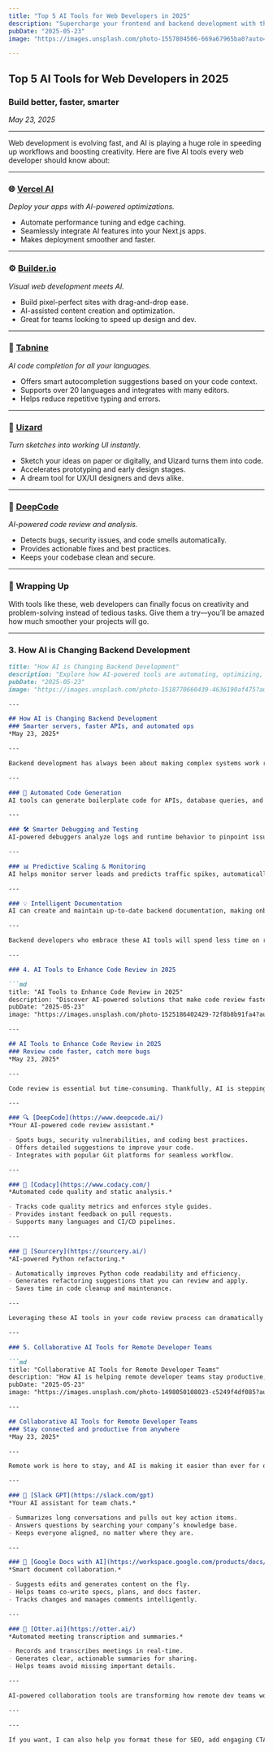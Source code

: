 ```yaml
---
title: "Top 5 AI Tools for Web Developers in 2025"
description: "Supercharge your frontend and backend development with these AI tools tailored for web devs."
pubDate: "2025-05-23"
image: "https://images.unsplash.com/photo-1557804506-669a67965ba0?auto=format&fit=crop&w=800&q=80"

---
```


## Top 5 AI Tools for Web Developers in 2025  
### Build better, faster, smarter  
*May 23, 2025*

---

Web development is evolving fast, and AI is playing a huge role in speeding up workflows and boosting creativity. Here are five AI tools every web developer should know about:

---

### 🌐 [Vercel AI](https://vercel.com/ai)  
*Deploy your apps with AI-powered optimizations.*

- Automate performance tuning and edge caching.  
- Seamlessly integrate AI features into your Next.js apps.  
- Makes deployment smoother and faster.

---

### ⚙️ [Builder.io](https://www.builder.io/)  
*Visual web development meets AI.*

- Build pixel-perfect sites with drag-and-drop ease.  
- AI-assisted content creation and optimization.  
- Great for teams looking to speed up design and dev.

---

### 🧠 [Tabnine](https://www.tabnine.com/)  
*AI code completion for all your languages.*

- Offers smart autocompletion suggestions based on your code context.  
- Supports over 20 languages and integrates with many editors.  
- Helps reduce repetitive typing and errors.

---

### 🎨 [Uizard](https://uizard.io/)  
*Turn sketches into working UI instantly.*

- Sketch your ideas on paper or digitally, and Uizard turns them into code.  
- Accelerates prototyping and early design stages.  
- A dream tool for UX/UI designers and devs alike.

---

### 🤖 [DeepCode](https://www.deepcode.ai/)  
*AI-powered code review and analysis.*

- Detects bugs, security issues, and code smells automatically.  
- Provides actionable fixes and best practices.  
- Keeps your codebase clean and secure.

---

### 🚀 Wrapping Up

With tools like these, web developers can finally focus on creativity and problem-solving instead of tedious tasks. Give them a try—you’ll be amazed how much smoother your projects will go.

---

### 3. How AI is Changing Backend Development

```md
title: "How AI is Changing Backend Development"
description: "Explore how AI-powered tools are automating, optimizing, and transforming backend workflows."
pubDate: "2025-05-23"
image: "https://images.unsplash.com/photo-1518770660439-4636190af475?auto=format&fit=crop&w=800&q=80"

---

## How AI is Changing Backend Development  
### Smarter servers, faster APIs, and automated ops  
*May 23, 2025*

---

Backend development has always been about making complex systems work reliably. Now AI is stepping in to automate some of the toughest parts:

---

### 🤖 Automated Code Generation  
AI tools can generate boilerplate code for APIs, database queries, and even serverless functions. This saves time and cuts down on repetitive coding.

---

### 🛠️ Smarter Debugging and Testing  
AI-powered debuggers analyze logs and runtime behavior to pinpoint issues faster than ever. Plus, automated testing suites can generate test cases based on code changes.

---

### 📊 Predictive Scaling & Monitoring  
AI helps monitor server loads and predicts traffic spikes, automatically scaling resources before problems occur. This means better uptime and performance.

---

### 💡 Intelligent Documentation  
AI can create and maintain up-to-date backend documentation, making onboarding and collaboration much easier.

---

Backend developers who embrace these AI tools will spend less time on routine tasks and more on designing innovative solutions. It’s an exciting shift that’s just getting started.

---

### 4. AI Tools to Enhance Code Review in 2025

```md
title: "AI Tools to Enhance Code Review in 2025"
description: "Discover AI-powered solutions that make code review faster, smarter, and more effective."
pubDate: "2025-05-23"
image: "https://images.unsplash.com/photo-1525186402429-72f8b8b91fa4?auto=format&fit=crop&w=800&q=80"

---

## AI Tools to Enhance Code Review in 2025  
### Review code faster, catch more bugs  
*May 23, 2025*

---

Code review is essential but time-consuming. Thankfully, AI is stepping in to help you review smarter and faster:

---

### 🔍 [DeepCode](https://www.deepcode.ai/)  
*Your AI-powered code review assistant.*

- Spots bugs, security vulnerabilities, and coding best practices.  
- Offers detailed suggestions to improve your code.  
- Integrates with popular Git platforms for seamless workflow.

---

### 🧠 [Codacy](https://www.codacy.com/)  
*Automated code quality and static analysis.*

- Tracks code quality metrics and enforces style guides.  
- Provides instant feedback on pull requests.  
- Supports many languages and CI/CD pipelines.

---

### 🤖 [Sourcery](https://sourcery.ai/)  
*AI-powered Python refactoring.*

- Automatically improves Python code readability and efficiency.  
- Generates refactoring suggestions that you can review and apply.  
- Saves time in code cleanup and maintenance.

---

Leveraging these AI tools in your code review process can dramatically cut down review times and catch bugs earlier — a win-win for any dev team.

---

### 5. Collaborative AI Tools for Remote Developer Teams

```md
title: "Collaborative AI Tools for Remote Developer Teams"
description: "How AI is helping remote developer teams stay productive, connected, and efficient."
pubDate: "2025-05-23"
image: "https://images.unsplash.com/photo-1498050108023-c5249f4df085?auto=format&fit=crop&w=800&q=80"

---

## Collaborative AI Tools for Remote Developer Teams  
### Stay connected and productive from anywhere  
*May 23, 2025*

---

Remote work is here to stay, and AI is making it easier than ever for developer teams to collaborate effectively:

---

### 💬 [Slack GPT](https://slack.com/gpt)  
*Your AI assistant for team chats.*

- Summarizes long conversations and pulls out key action items.  
- Answers questions by searching your company’s knowledge base.  
- Keeps everyone aligned, no matter where they are.

---

### 📄 [Google Docs with AI](https://workspace.google.com/products/docs/)  
*Smart document collaboration.*

- Suggests edits and generates content on the fly.  
- Helps teams co-write specs, plans, and docs faster.  
- Tracks changes and manages comments intelligently.

---

### 🎥 [Otter.ai](https://otter.ai/)  
*Automated meeting transcription and summaries.*

- Records and transcribes meetings in real-time.  
- Generates clear, actionable summaries for sharing.  
- Helps teams avoid missing important details.

---

AI-powered collaboration tools are transforming how remote dev teams work together — making communication clearer, faster, and more effective than ever.

---

---

If you want, I can also help you format these for SEO, add engaging CTAs, or help you build a series page for easy navigation. Just say the word!
